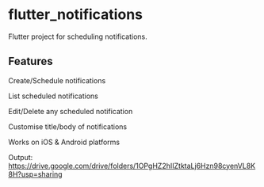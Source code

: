 # flutter_notifications

Flutter project for scheduling notifications.

## Features

Create/Schedule notifications

List scheduled notifications

Edit/Delete any scheduled notification

Customise title/body of notifications

Works on iOS & Android platforms

Output: <https://drive.google.com/drive/folders/1OPgHZ2hIIZtktaLj6Hzn98cyenVL8K8H?usp=sharing>
